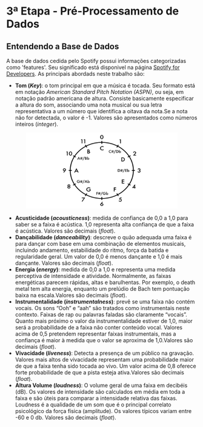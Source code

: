 # 3ª Etapa - Pré-Processamento de Dados

## Entendendo a Base de Dados
A base de dados cedida pelo Spotify possui informações categorizadas como 'features'. Seu significado está disponivel na página [Spotify for Developers](https://developer.spotify.com/documentation/web-api/reference/get-audio-features). As principais abordads neste trabalho são:

* **Tom (_Key_)**: o tom principal em que a música é tocada. Seu formato está em notação _American Standard Pitch Notation (ASPN)_, ou seja, em notação padrão americana de altura. Consiste basicamente especificar a altura do som, associando uma nota musical ou sua letra representativa a um número que identifica a oitava da nota.Se a nota não for detectada, o valor é -1. Valores são apresentados como números inteiros (_integer_).
<div align="center">
<img src="/imagens/Integer-Circle.001.png" width="400" height="200">
</div>

* **Acusticidade (_acousticness_)**: medida de confiança de 0,0 a 1,0 para saber se a faixa é acústica. 1,0 representa alta confiança de que a faixa é acústica. Valores são decimais (_float_).
* **Dançabilidade (_danceability_)**: descreve o quão adequada uma faixa é para dançar com base em uma combinação de elementos musicais, incluindo andamento, estabilidade do ritmo, força da batida e regularidade geral. Um valor de 0,0 é menos dançante e 1,0 é mais dançante. Valores são decimais (_float_).
* **Energia (_energy_)**: medida de 0,0 a 1,0 e representa uma medida perceptiva de intensidade e atividade. Normalmente, as faixas energéticas parecem rápidas, altas e barulhentas. Por exemplo, o death metal tem alta energia, enquanto um prelúdio de Bach tem pontuação baixa na escala.Valores são decimais (_float_).
* **Instrumentalidade (_instrumentalness_)**: prevê se uma faixa não contém vocais. Os sons “Ooh” e “aah” são tratados como instrumentais neste contexto. Faixas de rap ou palavras faladas são claramente “vocais”. Quanto mais próximo o valor da instrumentalidade estiver de 1,0, maior será a probabilidade de a faixa não conter conteúdo vocal. Valores acima de 0,5 pretendem representar faixas instrumentais, mas a confiança é maior à medida que o valor se aproxima de 1,0.Valores são decimais (_float_).
* **Vivacidade (_liveness_)**: Detecta a presença de um público na gravação. Valores mais altos de vivacidade representam uma probabilidade maior de que a faixa tenha sido tocada ao vivo. Um valor acima de 0,8 oferece forte probabilidade de que a pista esteja ativa.Valores são decimais (_float_).
* **Altura Volume (_loudness_)**: O volume geral de uma faixa em decibéis (dB). Os valores de intensidade são calculados em média em toda a faixa e são úteis para comparar a intensidade relativa das faixas. Loudness é a qualidade de um som que é o principal correlato psicológico da força física (amplitude). Os valores típicos variam entre -60 e 0 db. Valores são decimais (_float_).
